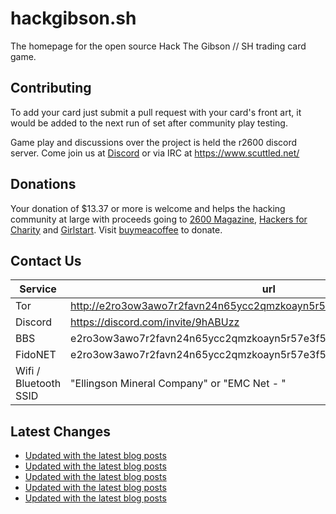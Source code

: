 # hackgibson.sh
The homepage for the open source Hack The Gibson // SH trading card game.


## Contributing

To add your card just submit a pull request with your card's front art, it would be added to the next run of set after community play testing.

Game play and discussions over the project is held the r2600 discord server. Come join us at [Discord](https://discord.com/invite/9hABUzz) or via IRC at https://www.scuttled.net/


## Donations

Your donation of $13.37 or more is welcome and helps the hacking community at large with proceeds going to [2600 Magazine](https://2600.com/), [Hackers for Charity](https://hackersforcharity.org) and [Girlstart](https://girlstart.org).  Visit [buymeacoffee](https://www.buymeacoffee.com/hackgibson.sh) to donate.


## Contact Us

Service | url
-|-
Tor | http://e2ro3ow3awo7r2favn24n65ycc2qmzkoayn5r57e3f56nvjwdcgg32ad.onion
Discord | https://discord.com/invite/9hABUzz
BBS | e2ro3ow3awo7r2favn24n65ycc2qmzkoayn5r57e3f56nvjwdcgg32ad.onion:23
FidoNET | e2ro3ow3awo7r2favn24n65ycc2qmzkoayn5r57e3f56nvjwdcgg32ad.onion:24554
Wifi / Bluetooth SSID | "Ellingson Mineral Company" or "EMC Net - <fidonet address>"

## Latest Changes
<!-- BLOG-POST-LIST:START -->
- [Updated with the latest blog posts](https://github.com/DFW2600/hackgibson.sh/commit/9922f79e5de56f40dd60a86816a99529ea688e84)
- [Updated with the latest blog posts](https://github.com/DFW2600/hackgibson.sh/commit/097d1e77223823f75968ba5b1388cf1de713f798)
- [Updated with the latest blog posts](https://github.com/DFW2600/hackgibson.sh/commit/5a9bb6077263d2ec4e7d589d1bf6457836954fd1)
- [Updated with the latest blog posts](https://github.com/DFW2600/hackgibson.sh/commit/658cb312f6b7a6d99145c4a4fc8d28ce7c090499)
- [Updated with the latest blog posts](https://github.com/DFW2600/hackgibson.sh/commit/8281b13c42a3fbe4b27579ea369dcbd7d5f7e9f9)
<!-- BLOG-POST-LIST:END -->
